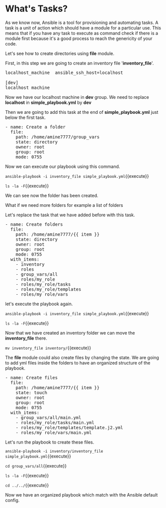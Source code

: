 # What's Tasks?
As we know now, Ansible is a tool for provisioning and automating tasks. A task is a unit of action which should have a module for a particular use. This means that if you have any task to execute as command check if there is a module first because it's a good process to reach the genericity of your code.

Let's see how to create directories using **file** module.

First, in this step we are going to create an inventory file '**inventory_file**'.

<pre class="file" data-target="clipboard">
localhost_machine  ansible_ssh_host=localhost

[dev]
localhost_machine
</pre>

Now we have our localhost machine in **dev** group. We need to replace **localhost** in **simple_playbook.yml** by **dev**

Then we are going to add this task at the end of **simple_playbook.yml** just below the first task.

<pre class="file" data-target="clipboard">
- name: Create a folder
  file:
    path: /home/amine7777/group_vars
    state: directory
    owner: root
    group: root
    mode: 0755    
</pre>

Now we can execute our playbook using this command.

`ansible-playbook -i inventory_file simple_playbook.yml`{{execute}}

`ls -la -F`{{execute}}

We can see now the folder has been created.

What if we need more folders for example a list of folders

Let's replace the task that we have added before with this task.

<pre class="file" data-target="clipboard">
- name: Create folders
  file:
    path: /home/amine7777/{{ item }}
    state: directory
    owner: root
    group: root
    mode: 0755
  with_items:
    - inventory
    - roles
    - group_vars/all
    - roles/my_role
    - roles/my_role/tasks
    - roles/my_role/templates
    - roles/my_role/vars     
</pre>

let's execute the playbook again.

`ansible-playbook -i inventory_file simple_playbook.yml`{{execute}}

`ls -la -F`{{execute}}

Now that we have created an inventory folder we can move the **inventory_file** there.

`mv inventory_file inventory/`{{execute}}

The **file** module could also create files by changing the state. We are going to add yml files inside the folders to have an organized structure of the playbook.

<pre class="file" data-target="clipboard">
- name: Create files
  file:
    path: /home/amine7777/{{ item }}
    state: touch
    owner: root
    group: root
    mode: 0755
  with_items:
    - group_vars/all/main.yml
    - roles/my_role/tasks/main.yml
    - roles/my_role/templates/template.j2.yml
    - roles/my_role/vars/main.yml
</pre>

Let's run the playbook to create these files.

`ansible-playbook -i inventory/inventory_file simple_playbook.yml`{{execute}}

`cd group_vars/all`{{execute}}

`ls -la -F`{{execute}}

`cd ../../`{{execute}}

Now we have an organized playbook which match with the Ansible default config.
